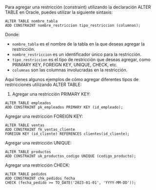 Para agregar una restricción (constraint) utilizando la declaración ALTER TABLE en Oracle, puedes utilizar la siguiente sintaxis:

```
ALTER TABLE nombre_tabla
ADD CONSTRAINT nombre_restriccion tipo_restriccion (columnas);
```

Donde:

- `nombre_tabla` es el nombre de la tabla en la que deseas agregar la restricción.
- `nombre_restriccion` es un identificador único para la restricción.
- `tipo_restriccion` es el tipo de restricción que deseas agregar, como PRIMARY KEY, FOREIGN KEY, UNIQUE, CHECK, etc.
- `columnas` son las columnas involucradas en la restricción.

Aquí tienes algunos ejemplos de cómo agregar diferentes tipos de restricciones utilizando ALTER TABLE:

1. Agregar una restricción PRIMARY KEY:

```
ALTER TABLE empleados
ADD CONSTRAINT pk_empleados PRIMARY KEY (id_empleado);
```

Agregar una restricción FOREIGN KEY:

```
ALTER TABLE ventas
ADD CONSTRAINT fk_ventas_cliente
FOREIGN KEY (id_cliente) REFERENCES clientes(id_cliente);
```

Agregar una restricción UNIQUE:

```
ALTER TABLE productos
ADD CONSTRAINT uk_productos_codigo UNIQUE (codigo_producto);
```

Agregar una restricción CHECK:

```
ALTER TABLE pedidos
ADD CONSTRAINT chk_pedidos_fecha
CHECK (fecha_pedido >= TO_DATE('2023-01-01', 'YYYY-MM-DD'));
```

